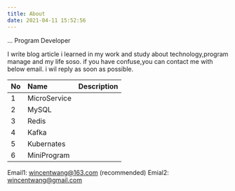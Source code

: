 ```yaml
---
title: About
date: 2021-04-11 15:52:56
---
```


... Program Developer 

I write blog article i learned in my work and study about technology,program manage and my life soso. if you have confuse,you can contact me with below email. i wil reply as soon as possible.

|No|Name|Description|
|:--|:--|:--|
|1|MicroService||
|2|MySQL||
|3|Redis||
|4|Kafka||
|5|Kubernates||
|6|MiniProgram||






Email1: wincentwang@163.com (recommended)
Emial2: wincentwang@gmail.com
